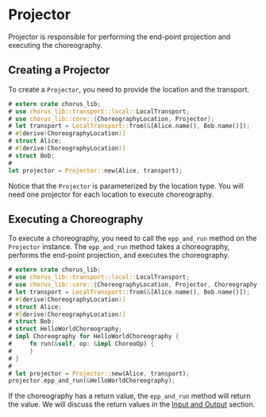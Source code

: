 # Projector

Projector is responsible for performing the end-point projection and executing the choreography.

## Creating a Projector

To create a `Projector`, you need to provide the location and the transport.

```rust
# extern crate chorus_lib;
# use chorus_lib::transport::local::LocalTransport;
# use chorus_lib::core::{ChoreographyLocation, Projector};
# let transport = LocalTransport::from(&[Alice.name(), Bob.name()]);
# #[derive(ChoreographyLocation)]
# struct Alice;
# #[derive(ChoreographyLocation)]
# struct Bob;
#
let projector = Projector::new(Alice, transport);
```

Notice that the `Projector` is parameterized by the location type. You will need one projector for each location to execute choreography.

## Executing a Choreography

To execute a choreography, you need to call the `epp_and_run` method on the `Projector` instance. The `epp_and_run` method takes a choreography, performs the end-point projection, and executes the choreography.

```rust
# extern crate chorus_lib;
# use chorus_lib::transport::local::LocalTransport;
# use chorus_lib::core::{ChoreographyLocation, Projector, Choreography, ChoreoOp};
# let transport = LocalTransport::from(&[Alice.name(), Bob.name()]);
# #[derive(ChoreographyLocation)]
# struct Alice;
# #[derive(ChoreographyLocation)]
# struct Bob;
# struct HelloWorldChoreography;
# impl Choreography for HelloWorldChoreography {
#     fn run(&self, op: &impl ChoreoOp) {
#     }
# }
#
# let projector = Projector::new(Alice, transport);
projector.epp_and_run(&HelloWorldChoreography);
```

If the choreography has a return value, the `epp_and_run` method will return the value. We will discuss the return values in the [Input and Output](./guide-input-and-output.md) section.

